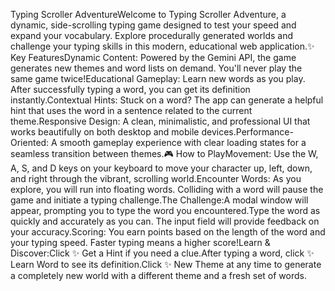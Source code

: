 Typing Scroller AdventureWelcome to Typing Scroller Adventure, a dynamic, side-scrolling typing game designed to test your speed and expand your vocabulary. Explore procedurally generated worlds and challenge your typing skills in this modern, educational web application.✨ Key FeaturesDynamic Content: Powered by the Gemini API, the game generates new themes and word lists on demand. You'll never play the same game twice!Educational Gameplay: Learn new words as you play. After successfully typing a word, you can get its definition instantly.Contextual Hints: Stuck on a word? The app can generate a helpful hint that uses the word in a sentence related to the current theme.Responsive Design: A clean, minimalistic, and professional UI that works beautifully on both desktop and mobile devices.Performance-Oriented: A smooth gameplay experience with clear loading states for a seamless transition between themes.🎮 How to PlayMovement: Use the W, A, S, and D keys on your keyboard to move your character up, left, down, and right through the vibrant, scrolling world.Encounter Words: As you explore, you will run into floating words. Colliding with a word will pause the game and initiate a typing challenge.The Challenge:A modal window will appear, prompting you to type the word you encountered.Type the word as quickly and accurately as you can. The input field will provide feedback on your accuracy.Scoring: You earn points based on the length of the word and your typing speed. Faster typing means a higher score!Learn & Discover:Click ✨ Get a Hint if you need a clue.After typing a word, click ✨ Learn Word to see its definition.Click ✨ New Theme at any time to generate a completely new world with a different theme and a fresh set of words.
